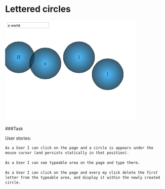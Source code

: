 # Lettered circles

![Picture 1](css/view.png)

###Task

User stories:

```
As a User I can click on the page and a circle is appears under the mouse cursor (and persists statically in that position).

As a User I can see typeable area on the page and type there.

As a User I can click on the page and every my click delete the first letter from the typeable area, and display it within the newly created circle.

